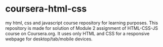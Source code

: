 # coursera-html-css
my html, css and javascript course repository for learning purposes.
This repository is made for solution of Module 2 assignment of HTML-CSS-JS course on Coursera.org.
It uses only HTML and CSS for a responsive webpage for desktop/tab/mobile devices.
